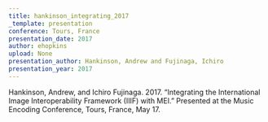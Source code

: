 ```yaml
---
title: hankinson_integrating_2017
_template: presentation
conference: Tours, France
presentation_date: 2017
author: ehopkins
upload: None
presentation_author: Hankinson, Andrew and Fujinaga, Ichiro
presentation_year: 2017
---
```

Hankinson, Andrew, and Ichiro Fujinaga. 2017. “Integrating the International Image Interoperability Framework (IIIF) with MEI.” Presented at the Music Encoding Conference, Tours, France, May 17.